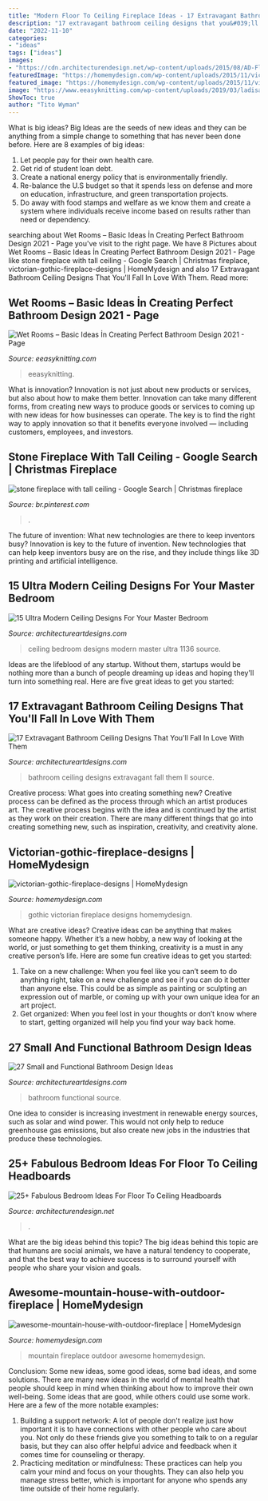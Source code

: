 ```yaml
---
title: "Modern Floor To Ceiling Fireplace Ideas - 17 Extravagant Bathroom Ceiling Designs That You&#039;ll Fall In Love With Them"
description: "17 extravagant bathroom ceiling designs that you&#039;ll fall in love with them"
date: "2022-11-10"
categories:
- "ideas"
tags: ["ideas"]
images:
- "https://cdn.architecturendesign.net/wp-content/uploads/2015/08/AD-Floor-To-Ceiling-Headboards-01.gif"
featuredImage: "https://homemydesign.com/wp-content/uploads/2015/11/victorian-gothic-fireplace-designs.jpg"
featured_image: "https://homemydesign.com/wp-content/uploads/2015/11/victorian-gothic-fireplace-designs.jpg"
image: "https://www.eeasyknitting.com/wp-content/uploads/2019/03/ladisaceramiche_50898621_369447533874722_5098024150933671483_n.jpg"
ShowToc: true
author: "Tito Wyman"
---
```



What is big ideas?
Big Ideas are the seeds of new ideas and they can be anything from a simple change to something that has never been done before. Here are 8 examples of big ideas: 
1. Let people pay for their own health care. 
2. Get rid of student loan debt. 
3. Create a national energy policy that is environmentally friendly. 
4. Re-balance the U.S budget so that it spends less on defense and more on education, infrastructure, and green transportation projects. 
5. Do away with food stamps and welfare as we know them and create a system where individuals receive income based on results rather than need or dependency. 

	

		
searching about Wet Rooms – Basic Ideas İn Creating Perfect Bathroom Design 2021 - Page you've visit to the right page. We have 8 Pictures about Wet Rooms – Basic Ideas İn Creating Perfect Bathroom Design 2021 - Page like stone fireplace with tall ceiling - Google Search | Christmas fireplace, victorian-gothic-fireplace-designs | HomeMydesign and also 17 Extravagant Bathroom Ceiling Designs That You&#039;ll Fall In Love With Them. Read more:
		
    
## Wet Rooms – Basic Ideas İn Creating Perfect Bathroom Design 2021 - Page

<img loading=lazy src="https://www.eeasyknitting.com/wp-content/uploads/2019/03/ladisaceramiche_50898621_369447533874722_5098024150933671483_n.jpg" onerror="this.onerror=null;this.src='https://tse3.mm.bing.net/th?id=OIP.AGMO32gxC4-YV62q52Mm9AHaLJ&amp;pid=15.1';" alt="Wet Rooms – Basic Ideas İn Creating Perfect Bathroom Design 2021 - Page">

_Source: eeasyknitting.com_

>eeasyknitting. 

	

What is innovation?
Innovation is not just about new products or services, but also about how to make them better. Innovation can take many different forms, from creating new ways to produce goods or services to coming up with new ideas for how businesses can operate. The key is to find the right way to apply innovation so that it benefits everyone involved ― including customers, employees, and investors.

    
## Stone Fireplace With Tall Ceiling - Google Search | Christmas Fireplace

<img loading=lazy src="https://i.pinimg.com/736x/c4/79/64/c4796400e85c2198156310b7a0a86c8b.jpg" onerror="this.onerror=null;this.src='https://tse4.mm.bing.net/th?id=OIP.UtwcblyAzpsnF-DNWk-lMgHaK0&amp;pid=15.1';" alt="stone fireplace with tall ceiling - Google Search | Christmas fireplace">

_Source: br.pinterest.com_

>. 

	

The future of invention: What new technologies are there to keep inventors busy?
Innovation is key to the future of invention. New technologies that can help keep inventors busy are on the rise, and they include things like 3D printing and artificial intelligence.

    
## 15 Ultra Modern Ceiling Designs For Your Master Bedroom

<img loading=lazy src="http://www.architectureartdesigns.com/wp-content/uploads/2015/03/424-630x401.jpg" onerror="this.onerror=null;this.src='https://tse2.mm.bing.net/th?id=OIP.DA6d5BMfjUSSNjrj-jcW7wHaEt&amp;pid=15.1';" alt="15 Ultra Modern Ceiling Designs For Your Master Bedroom">

_Source: architectureartdesigns.com_

>ceiling bedroom designs modern master ultra 1136 source. 

	

Ideas are the lifeblood of any startup. Without them, startups would be nothing more than a bunch of people dreaming up ideas and hoping they'll turn into something real. Here are five great ideas to get you started: 

    
## 17 Extravagant Bathroom Ceiling Designs That You&#039;ll Fall In Love With Them

<img loading=lazy src="https://www.architectureartdesigns.com/wp-content/uploads/2015/06/1461-630x439.jpg" onerror="this.onerror=null;this.src='https://tse1.mm.bing.net/th?id=OIP.h4ZWhNUMmVgVUJ3Y32cDLQHaFK&amp;pid=15.1';" alt="17 Extravagant Bathroom Ceiling Designs That You&#039;ll Fall In Love With Them">

_Source: architectureartdesigns.com_

>bathroom ceiling designs extravagant fall them ll source. 

	

Creative process: What goes into creating something new?
Creative process can be defined as the process through which an artist produces art. The creative process begins with the idea and is continued by the artist as they work on their creation. There are many different things that go into creating something new, such as inspiration, creativity, and creativity alone.

    
## Victorian-gothic-fireplace-designs | HomeMydesign

<img loading=lazy src="https://homemydesign.com/wp-content/uploads/2015/11/victorian-gothic-fireplace-designs.jpg" onerror="this.onerror=null;this.src='https://tse1.mm.bing.net/th?id=OIP.gYeGpBmnCflN0htoG4kLsQHaK9&amp;pid=15.1';" alt="victorian-gothic-fireplace-designs | HomeMydesign">

_Source: homemydesign.com_

>gothic victorian fireplace designs homemydesign. 

	

What are creative ideas?
Creative ideas can be anything that makes someone happy. Whether it’s a new hobby, a new way of looking at the world, or just something to get them thinking, creativity is a must in any creative person’s life. Here are some fun creative ideas to get you started: 
1. Take on a new challenge: When you feel like you can’t seem to do anything right, take on a new challenge and see if you can do it better than anyone else. This could be as simple as painting or sculpting an expression out of marble, or coming up with your own unique idea for an art project. 
2. Get organized: When you feel lost in your thoughts or don’t know where to start, getting organized will help you find your way back home.

    
## 27 Small And Functional Bathroom Design Ideas

<img loading=lazy src="https://www.architectureartdesigns.com/wp-content/uploads/2013/12/119.jpg" onerror="this.onerror=null;this.src='https://tse2.mm.bing.net/th?id=OIP.MjTCFr_5VqV95kND6dnTnQAAAA&amp;pid=15.1';" alt="27 Small and Functional Bathroom Design Ideas">

_Source: architectureartdesigns.com_

>bathroom functional source. 

	

One idea to consider is increasing investment in renewable energy sources, such as solar and wind power. This would not only help to reduce greenhouse gas emissions, but also create new jobs in the industries that produce these technologies.

    
## 25+ Fabulous Bedroom Ideas For Floor To Ceiling Headboards

<img loading=lazy src="https://cdn.architecturendesign.net/wp-content/uploads/2015/08/AD-Floor-To-Ceiling-Headboards-01.gif" onerror="this.onerror=null;this.src='https://tse4.mm.bing.net/th?id=OIP.57f41RG6LNHpJl56Nx4LZwHaJ4&amp;pid=15.1';" alt="25+ Fabulous Bedroom Ideas For Floor To Ceiling Headboards">

_Source: architecturendesign.net_

>. 

	

What are the big ideas behind this topic?
The big ideas behind this topic are that humans are social animals, we have a natural tendency to cooperate, and that the best way to achieve success is to surround yourself with people who share your vision and goals.

    
## Awesome-mountain-house-with-outdoor-fireplace | HomeMydesign

<img loading=lazy src="https://homemydesign.com/wp-content/uploads/2014/08/awesome-mountain-house-with-outdoor-fireplace.jpg" onerror="this.onerror=null;this.src='https://tse1.mm.bing.net/th?id=OIP.hTwokhbwU8ddYeveQ6DjlgHaMd&amp;pid=15.1';" alt="awesome-mountain-house-with-outdoor-fireplace | HomeMydesign">

_Source: homemydesign.com_

>mountain fireplace outdoor awesome homemydesign. 

	

Conclusion: Some new ideas, some good ideas, some bad ideas, and some solutions.
There are many new ideas in the world of mental health that people should keep in mind when thinking about how to improve their own well-being. Some ideas that are good, while others could use some work. Here are a few of the more notable examples: 
1) Building a support network: A lot of people don't realize just how important it is to have connections with other people who care about you. Not only do these friends give you something to talk to on a regular basis, but they can also offer helpful advice and feedback when it comes time for counseling or therapy. 
2) Practicing meditation or mindfulness: These practices can help you calm your mind and focus on your thoughts. They can also help you manage stress better, which is important for anyone who spends any time outside of their home regularly.

